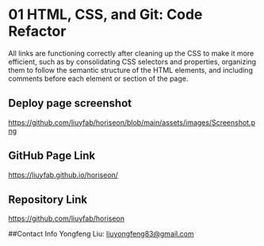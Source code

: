 # 01 HTML, CSS, and Git: Code Refactor
All links are functioning correctly after cleaning up the CSS to make it more efficient, such as by consolidating CSS selectors and properties, organizing them to follow the semantic structure of the HTML elements, and including comments before each element or section of the page.

## Deploy page screenshot
https://github.com/liuyfab/horiseon/blob/main/assets/images/Screenshot.png

## GitHub Page Link
https://liuyfab.github.io/horiseon/

## Repository Link
https://github.com/liuyfab/horiseon

##Contact Info
Yongfeng Liu: liuyongfeng83@gmail.com





